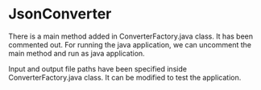 # JsonConverter

There is a main method added in ConverterFactory.java class. It has been commented out. For running the java application, we can uncomment the main method and run as java application.

Input and output file paths have been specified inside ConverterFactory.java class. It can be modified to test the application.
